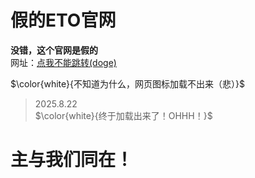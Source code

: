 # 假的ETO官网

**没错，这个官网是假的** <br/>
网址：[点我不能跳转(doge)](https://alpharandom8546.github.io/ETO/) <br/>

$\color{white}{不知道为什么，网页图标加载不出来（悲）}$ <br/>
> 2025.8.22<br/>
$\color{white}{终于加载出来了！OHHH！}$

# 主与我们同在！
